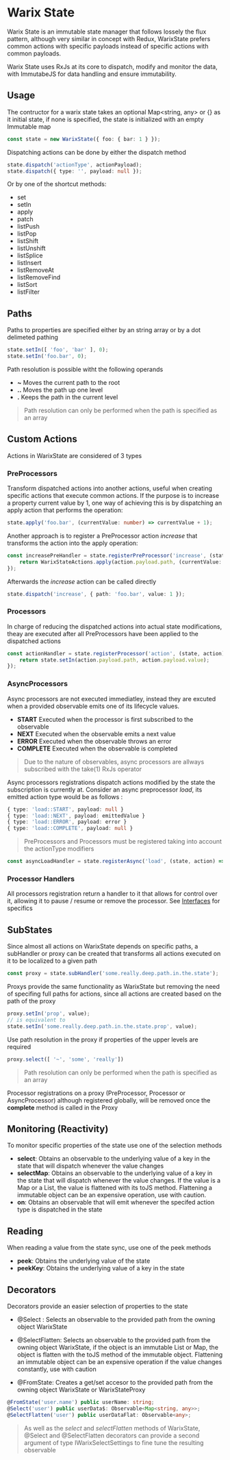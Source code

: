 # Warix State

Warix State is an immutable state manager that follows lossely the flux pattern, although very similar in concept with Redux, WarixState prefers
common actions with specific payloads instead of specific actions with common payloads.

Warix State uses RxJs at its core to dispatch, modify and monitor the data, with ImmutabeJS for data handling and ensure immutability.

## Usage

The contructor for a warix state takes an optional Map&lt;string, any&gt; or {} as it initial state, if none is specified, the state is initialized
with an empty Immutable map

```typescript
const state = new WarixState({ foo: { bar: 1 } });
```

Dispatching actions can be done by either the dispatch method

```typescript
state.dispatch('actionType', actionPayload);
state.dispatch({ type: '', payload: null });
```

Or by one of the shortcut methods:
* set
* setIn
* apply
* patch
* listPush
* listPop
* listShift
* listUnshift
* listSplice
* listInsert
* listRemoveAt
* listRemoveFind
* listSort
* listFilter

## Paths

Paths to properties are specified either by an string array or by a dot delimeted pathing
```typescript
state.setIn([ 'foo', 'bar' ], 0);
state.setIn('foo.bar', 0);
```

Path resolution is possible witht the following operands
* __~__ Moves the current path to the root
* __..__ Moves the path up one level
* __.__ Keeps the path in the current level

> Path resolution can only be performed when the path is specified as an array

## Custom Actions

Actions in WarixState are considered of 3 types

### PreProcessors

Transform dispatched actions into another actions, useful when creating specific actions that execute common actions.
If the purpose is to increase a property current value by 1, one way of achieving this is by dispatching an apply action that performs the operation:

```typescript
state.apply('foo.bar', (currentValue: number) => currentValue + 1);
```

Another approach is to register a PreProcessor action *increase* that transforms the action into the apply operation:
```typescript
const increasePreHandler = state.registerPreProcessor('increase', (state, action) => {
    return WarixStateActions.apply(action.payload.path, (currentValue: number) => currentValue + action.payload.value);
});
```

Afterwards the *increase* action can be called directly
```typescript
state.dispatch('increase', { path: 'foo.bar', value: 1 });
```

### Processors

In charge of reducing the dispatched actions into actual state modifications, theay are executed after all PreProcessors have been applied
to the dispatched actions

```typescript
const actionHandler = state.registerProcessor('action', (state, action) => {
    return state.setIn(action.payload.path, action.payload.value);
});
```

### AsyncProcessors

Async processors are not executed immediatley, instead they are excuted when a provided observable emits one of its lifecycle values.

* __START__ Executed when the processor is first subscribed to the observable
* __NEXT__ Executed when the observable emits a next value
* __ERROR__ Executed when the observable throws an error
* __COMPLETE__ Executed when the observable is completed

> Due to the nature of observables, async processors are allways subscribed with the take(1) RxJs operator

Async processors registrations dispatch actions modified by the state the subscription is currently at. Consider an async preprocessor *load*, its emitted action type would be as follows :
```typescript
{ type: 'load::START', payload: null }
{ type: 'load::NEXT', payload: emittedValue }
{ type: 'load::ERROR', payload: error }
{ type: 'load::COMPLETE', payload: null }
```

> PreProcessors and Processors must be registered taking into account the actionType modifiers

```typescript
const asyncLoadHandler = state.registerAsync('load', (state, action) => someObservable$);
```

### Processor Handlers

All processors registration return a handler to it that allows for control over it, allowing it to pause / resume or remove the processor.
See [Interfaces](https://github.com/warix-code/warix-state/blob/master/src/interfaces.ts) for specifics

## SubStates

Since almost all actions on WarixState depends on specific paths, a subHandler or proxy can be created that transforms all actions executed on it to be localized to a given path

```typescript
const proxy = state.subHandler('some.really.deep.path.in.the.state');
```

Proxys provide the same functionality as WarixState but removing the need of specifing full paths for actions, since all actions are created based on the path of the proxy
```typescript
proxy.setIn('prop', value);
// is equivalent to
state.setIn('some.really.deep.path.in.the.state.prop', value);
```

Use path resolution in the proxy if properties of the upper levels are required

```typescript
proxy.select([ '~', 'some', 'really'])
```

> Path resolution can only be performed when the path is specified as an array

Processor registrations on a proxy (PreProcessor, Processor or AsyncProcessor) although registered globally, will be removed once the
**complete** method is called in the Proxy

## Monitoring (Reactivity)

To monitor specific properties of the state use one of the selection methods
* __select__: Obtains an observable to the underlying value of a key in the state that will dispatch whenever the value changes
* __selectMap__: Obtains an observable to the underlying value of a key in the state that will dispatch whenever the value changes.
    If the value is a Map or a List, the value is flattened with its toJS method.
    Flattening a immutable object can be an expensive operation, use with caution.
* __on__: Obtains an observable that will emit whenever the specifed action type is dispatched in the state

## Reading

When reading a value from the state sync, use one of the peek methods
* __peek__: Obtains the underlying value of the state
* __peekKey__: Obtains the underlying value of a key in the state

## Decorators
Decorators provide an easier selection of properties to the state
* @Select : Selects an observable to the provided path from the owning object WarixState

* @SelectFlatten: Selects an observable to the provided path from the owning object WarixState, if the object is an immutable List or Map, the object is flatten
with the toJS method of the immutable object. Flattening an immutable object can be an expensive operation if the value changes constantly,
use with caution

* @FromState: Creates a get/set accesor to the provided path from the owning object WarixState or WarixStateProxy

```typescript
@FromState('user.name') public userName: string;
@Select('user') public userData$: Observable<Map<string, any>>;
@SelectFlatten('user') public userDataFlat: Observable<any>;
```

> As well as the *select* and *selectFlatten* methods of WarixState, @Select and @SelectFlatten decorators can provide a second argument of type IWarixSelectSettings to fine tune the resulting observable